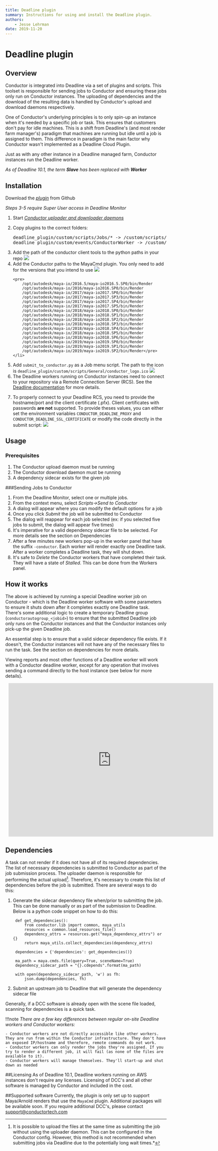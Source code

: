 ```yaml
---
title: Deadline plugin
summary: Instructions for using and install the Deadline plugin.
authors:
    - Jesse Lehrman
date: 2019-11-20
---
```


# Deadline plugin

## Overview
Conductor is integrated into Deadline via a set of plugins and scripts. This toolset is responsible for sending jobs to Conductor and ensuring these jobs only run on Conductor instances. The uploading of dependencies and the download of the resulting data is handled by Conductor's upload and download daemons respectively.

One of Conductor's underlying principles is to only spin-up an instance when it's needed by a specific job or task. This ensures that customers don't pay for idle machines. This is a shift from Deadline's (and most render farm manager's) paradigm that machines are running but idle until a job is assigned to them. This difference in paradigm is the main factor why Conductor wasn't implemented as a Deadline Cloud Plugin.

Just as with any other instance in a Deadline managed farm, Conductor instances run the Deadline worker.

*As of Deadline 10.1, the term **Slave** has been replaced with **Worker***

## Installation

Download the *[plugin](https://github.com/ConductorTechnologies/deadline-plugin)* from Github

*Steps 3-5 require Super User access in Deadline Monitor*

<ol>
<li>Start <em><a href="../cli">Conductor uploader and downloader daemons</a></em></li><p>
<li>Copy plugins to the correct folders:
<pre style={color:black;}>
deadline_plugin/custom/scripts/Jobs/* -> <your_deadline_repo>/custom/scripts/Jobs/
deadline_plugin/custom/events/ConductorWorker -> <your_deadline_repo>/custom/events/
</pre></li><p>
     
<li>Add the path of the conductor client tools to the python paths in your repo
<img src="../../../image/deadline/python_path_repo.jpg"/></li>
<li>Add the Conductor paths to the MayaCmd plugin. You only need to add for the versions that you intend to use <img src="../../../image/deadline/maya_path_repo.jpg"/>
    
    <pre>
        /opt/autodesk/maya-io/2016.5/maya-io2016.5.SP0/bin/Render
        /opt/autodesk/maya-io/2016/maya-io2016.SP0/bin/Render
        /opt/autodesk/maya-io/2017/maya-io2017.SP0/bin/Render
        /opt/autodesk/maya-io/2017/maya-io2017.SP3/bin/Render
        /opt/autodesk/maya-io/2017/maya-io2017.SP4/bin/Render
        /opt/autodesk/maya-io/2017/maya-io2017.SP5/bin/Render
        /opt/autodesk/maya-io/2018/maya-io2018.SP0/bin/Render
        /opt/autodesk/maya-io/2018/maya-io2018.SP1/bin/Render
        /opt/autodesk/maya-io/2018/maya-io2018.SP2/bin/Render
        /opt/autodesk/maya-io/2018/maya-io2018.SP3/bin/Render
        /opt/autodesk/maya-io/2018/maya-io2018.SP4/bin/Render
        /opt/autodesk/maya-io/2018/maya-io2018.SP5/bin/Render
        /opt/autodesk/maya-io/2018/maya-io2018.SP6/bin/Render
        /opt/autodesk/maya-io/2019/maya-io2019.SP0/bin/Render
        /opt/autodesk/maya-io/2019/maya-io2019.SP1/bin/Render
        /opt/autodesk/maya-io/2019/maya-io2019.SP2/bin/Render</pre></li>

<li>Add <code>submit_to_conductor.py</code> as a Job menu script. The path to the icon is <code>deadline_plugin/custom/scripts/General/conductor_logo.ico</code>
<img src="../../../image/deadline/script_menu_repo.jpg"/>

<li>The Deadline workers running on Conductor instances need to connect to your repository via a Remote Connection Server (RCS). See the <a href="https://docs.thinkboxsoftware.com/products/deadline/10.0/1_User%20Manual/manual/remote-connection-server.html">Deadline documentation</a> for more details.</li><p>

<li>To properly connect to your Deadline RCS, you need to provide the hostname/port and the client certificate (.pfx). Client certificates with passwords <strong>are not</strong> supported. To provide theses values, you can either set the environment variables <code>CONDUCTOR_DEADLINE_PROXY</code> and <code>CONDUCTOR_DEADLINE_SSL_CERTIFICATE</code> or modify the code directly in the submit script:
<img src="../../../image/deadline/rcs_env_variables.png"/>
</ol>
 

## Usage
### Prerequisites
1. The Conductor upload daemon must be running
2. The Conductor download daemon must be running
3. A dependency sidecar exists for the given job

###Sending Jobs to Conductor
1. From the Deadline Monitor, select one or multiple jobs.
2. From the context menu, select *Scripts->Send to Conductor*
3. A dialog will appear where you can modify the default options for a job
4. Once you click *Submit* the job will be submitted to Conductor
5. The dialog will reappear for each job selected (ex: if you selected five jobs to submit, the dialog will appear five times)
6. It's imperative for a valid dependency sidecar file to be selected. For more details see the section on Dependencies
7. After a few minutes new workers pop-up in the worker panel that have the suffix `-conductor`. Each worker will render exactly one Deadline task. After a worker completes a Deadline task, they will shut down.
8. It's safe to *Delete* the Conductor workers that have completed their task. They will have a state of *Stalled*. This can be done from the Workers panel.

## How it works
The above is achieved by running a special Deadline worker job on Conductor - which is the Deadline worker software with some parameters to ensure it shuts down after it completes exactly one Deadline task. There's some additional logic to create a temporary Deadline group (`conductorautogroup_<jobid>`) to ensure that the submitted Deadline job only runs on the Conductor instances and that the Conductor instances only pick-up the given Deadline job.

An essential step is to ensure that a valid sidecar dependency file exists. If it doesn't, the Conductor instances will not have any of the necessary files to run the task. See the section on dependencies for more details.

Viewing reports and most other functions of a Deadline worker will work with a Conductor deadline worker, except for any operation that involves sending a command directly to the host instance (see below for more details).

<div style="width: 640px; height: 480px; margin: 10px; position: relative;"><iframe allowfullscreen frameborder="0" style="width:640px; height:480px" src="https://www.lucidchart.com/documents/embeddedchart/db7ae6b1-0106-4bef-aaa9-ff87d3558dda" id=".01_Fkrc4X2p"></iframe></div>


## Dependencies
A task can not render if it does not have all of its required dependencies. The list of necessary dependencies is submitted to Conductor as part of the job submission process. The uploader daemon is responsible for performing the actual upload[^1]. Therefore, it's necessary to create this list of dependencies before the job is submitted. There are several ways to do this:

1. Generate the sidecar dependency file when/prior to submitting the job. This can be done manually or as part of the submission to Deadline. Below is a python code snippet on how to do this:
  
        def get_dependencies():
            from conductor.lib import common, maya_utils
            resources = common.load_resources_file()
            dependency_attrs = resources.get("maya_dependency_attrs") or {}
            return maya_utils.collect_dependencies(dependency_attrs)
    
        dependencies = {'dependencies': get_dependencies()}
        
        ma_path = maya.cmds.file(query=True, sceneName=True)
        dependency_sidecar_path = "{}.cdepends".format(ma_path)
    
        with open(dependency_sidecar_path, 'w') as fh:
            json.dump(dependencies, fh)
        
2. Submit an upstream job to Deadline that will generate the dependency sidecar file

Generally, if a DCC software is already open with the scene file loaded, scanning for dependencies is a quick task.

[^1]: It is possible to upload the files at the same time as submitting the job without using the uploader daemon. This can be configured in the Conductor config. However, this method is not recommended when submitting jobs via Deadline due to the potentially long wait times.*

!!!note
    *There are a few key differences between regular on-site Deadline workers and Conductor workers:*
    
    - Conductor workers are not directly accessible like other workers. They are run from within the Conductor infrastructure. They don't have an exposed IP/hostname and therefore, remote commands do not work.
    - Conductor workers can only render the jobs they're assigned. If you try to render a different job, it will fail (as none of the files are available to it).
    - Conductor workers will manage themselves. They'll start-up and shut down as needed

##Licensing
As of Deadline 10.1, Deadline workers running on AWS instances don't require any licenses.
Licensing of DCC's and all other software is managed by Conductor and included in the cost.

##Supported software
Currently, the plugin is only set up to support Maya/Arnold renders that use the `MayaCmd` plugin. Additional packages will be available soon. If you require additional DCC's, please contact <support@conductortech.com>





